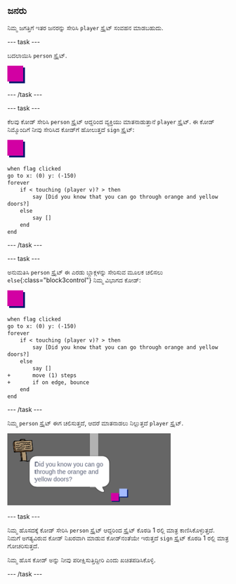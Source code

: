## ಜನರು

ನಿಮ್ಮ ಜಗತ್ತಿಗೆ ಇತರ ಜನರನ್ನು ಸೇರಿಸಿ `player` ಸ್ಪ್ರೈಟ್ ಸಂವಹನ ಮಾಡಬಹುದು.

--- task ---

ಬದಲಾಯಿಸಿ `person` ಸ್ಪ್ರೈಟ್.

![ವ್ಯಕ್ತಿ ಸ್ಪ್ರೈಟ್](images/person.png)

--- /task ---

--- task ---

ಕೆಲವು ಕೋಡ್ ಸೇರಿಸಿ `person` ಸ್ಪ್ರೈಟ್ ಆದ್ದರಿಂದ ವ್ಯಕ್ತಿಯು ಮಾತನಾಡುತ್ತಾನೆ `player` ಸ್ಪ್ರೈಟ್. ಈ ಕೋಡ್ ನಿಮ್ಮೊಂದಿಗೆ ನೀವು ಸೇರಿಸಿದ ಕೋಡ್‌ಗೆ ಹೋಲುತ್ತದೆ `sign` ಸ್ಪ್ರೈಟ್:

![ವ್ಯಕ್ತಿ](images/person.png)

```blocks3
when flag clicked
go to x: (0) y: (-150)
forever
    if < touching (player v)? > then
        say [Did you know that you can go through orange and yellow doors?]
    else
        say []
    end
end
```

--- /task ---

--- task ---

ಅನುಮತಿಸಿ `person` ಸ್ಪ್ರೈಟ್ ಈ ಎರಡು ಬ್ಲಾಕ್ಗಳನ್ನು ಸೇರಿಸುವ ಮೂಲಕ ಚಲಿಸಲು `else`{:class="block3control"} ನಿಮ್ಮ ವಿಭಾಗದ ಕೋಡ್‌:

![ವ್ಯಕ್ತಿ](images/person.png)

```blocks3
when flag clicked
go to x: (0) y: (-150)
forever
    if < touching (player v)? > then
        say [Did you know that you can go through orange and yellow doors?]
    else
        say []
+       move (1) steps
+       if on edge, bounce
    end
end
```

--- /task ---

ನಿಮ್ಮ `person` ಸ್ಪ್ರೈಟ್ ಈಗ ಚಲಿಸುತ್ತದೆ, ಆದರೆ ಮಾತನಾಡಲು ನಿಲ್ಲುತ್ತದೆ `player` ಸ್ಪ್ರೈಟ್.

![ಸ್ಕ್ರೀನ್‍ಶಾಟ್ (ಪರದೆ ಚಿತ್ರ)](images/world-person-test.png)

--- task ---

ನಿಮ್ಮ ಹೊಸದಕ್ಕೆ ಕೋಡ್ ಸೇರಿಸಿ `person` ಸ್ಪ್ರೈಟ್ ಆದ್ದರಿಂದ ಸ್ಪ್ರೈಟ್ ಕೊಠಡಿ 1 ರಲ್ಲಿ ಮಾತ್ರ ಕಾಣಿಸಿಕೊಳ್ಳುತ್ತದೆ. ನಿಮಗೆ ಅಗತ್ಯವಿರುವ ಕೋಡ್ ನಿಖರವಾಗಿ ಮಾಡುವ ಕೋಡ್‌ನಂತೆಯೇ ಇರುತ್ತದೆ `sign` ಸ್ಪ್ರೈಟ್ ಕೊಠಡಿ 1 ರಲ್ಲಿ ಮಾತ್ರ ಗೋಚರಿಸುತ್ತದೆ.

ನಿಮ್ಮ ಹೊಸ ಕೋಡ್ ಅನ್ನು ನೀವು ಪರೀಕ್ಷಿಸುತ್ತಿದ್ದೀರಿ ಎಂದು ಖಚಿತಪಡಿಸಿಕೊಳ್ಳಿ.

--- /task ---